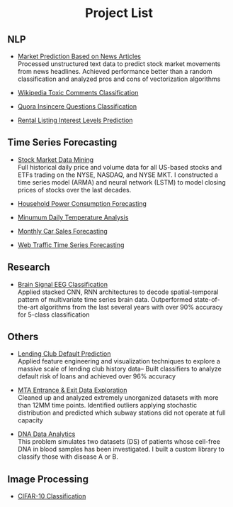 <h1 align='center'> Project List </h1>

<h2 align='left'> NLP </h2>

- <a href="https://github.com/Kearlay/market_prediction/blob/master/market_prediction_news.ipynb"> Market Prediction Based on News Articles </a><br>Processed unstructured text data to predict stock market movements from news headlines. Achieved performance better than a random classification and analyzed pros and cons of vectorization algorithms

- <a href="https://github.com/Kearlay/NLP-project/blob/master/toxic_classification.ipynb">Wikipedia Toxic Comments Classification</a><br>

- <a href="https://github.com/Kearlay/NLP-project/blob/master/Quora_insincere.ipynb">Quora Insincere Questions Classification</a><br>

- <a href="https://github.com/Kearlay/NLP-project/blob/master/rental_listing.ipynb">Rental Listing Interest Levels Prediction</a><br>
<h2 align='left'> Time Series Forecasting </h2>

 - <a href="https://github.com/Kearlay/market_data_mining/blob/master/market_data_mining.ipynb">Stock Market Data Mining</a><br> Full historical daily price and volume data for all US-based stocks and ETFs trading on the NYSE, NASDAQ, and NYSE MKT. I constructed a time series model (ARMA) and neural network (LSTM) to model closing prices of stocks over the last decades.

- <a href="https://github.com/Kearlay/time_series/blob/master/household_electricity_consumption.ipynb">Household Power Consumption Forecasting</a><br>

- <a href="https://github.com/Kearlay/time_series/blob/master/minimum_daily_temp.ipynb">Minumum Daily Temperature Analysis
</a><br>

- <a href="https://github.com/Kearlay/time_series/blob/master/monthly_car_sales.ipynb">Monthly Car Sales Forecasting
</a><br>

- <a href="https://github.com/Kearlay/time_series/blob/master/wikipedia.ipynb">Web Traffic Time Series Forecasting
</a><br>

<h2 align='left'> Research </h2>

- <a href="https://github.com/Kearlay/research/blob/master/eeg_tensorflow.ipynb">Brain Signal EEG Classification </a><br> Applied stacked CNN, RNN architectures to decode spatial-temporal pattern of multivariate time series brain data. Outperformed state-of-the-art algorithms from the last several years with over 90% accuracy for 5-class classification

<h2 align='left'> Others </h2>

 - <a href="https://github.com/Kearlay/lending_club_classification/blob/master/lending_club_classification.ipynb"> Lending Club Default Prediction </a> <br> Applied feature engineering and visualization techniques to explore a massive scale of lending club history data– Built classifiers to analyze default risk of loans and achieved over 96% accuracy

 - <a href="https://github.com/Kearlay/data_analyis/blob/master/data_analysis.ipynb">MTA Entrance \& Exit Data Exploration</a><br> Cleaned up and analyzed extremely unorganized datasets with more than 12MM time points. Identified outliers applying stochastic distribution and predicted which subway stations did not operate at full capacity
 
  - <a href="https://github.com/Kearlay/dna_disease_classification/blob/master/dna_disease_classification.ipynb">DNA Data Analytics</a><br> This problem simulates two datasets (DS) of patients whose cell-free DNA in blood samples has been investigated. I built a custom library to classify those with disease A or B.
  
<h2 align='left'> Image Processing </h2>

  - <a href="https://github.com/Kearlay/vision/blob/master/cifar_10_project.ipynb">CIFAR-10 Classification</a><br> 
  






